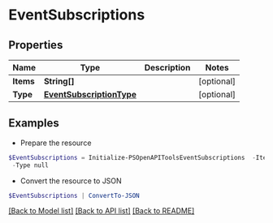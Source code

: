 # EventSubscriptions
## Properties

Name | Type | Description | Notes
------------ | ------------- | ------------- | -------------
**Items** | **String[]** |  | [optional] 
**Type** | [**EventSubscriptionType**](EventSubscriptionType.md) |  | [optional] 

## Examples

- Prepare the resource
```powershell
$EventSubscriptions = Initialize-PSOpenAPIToolsEventSubscriptions  -Items null `
 -Type null
```

- Convert the resource to JSON
```powershell
$EventSubscriptions | ConvertTo-JSON
```

[[Back to Model list]](../README.md#documentation-for-models) [[Back to API list]](../README.md#documentation-for-api-endpoints) [[Back to README]](../README.md)

